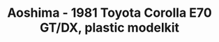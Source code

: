 ---
layout: product
title: "Aoshima - 1981 Toyota Corolla E70 GT/DX, plastic modelkit"
price: "TBA" 
desc: "N/A"
img_path: "/assets/img/AO55243.webp"
brand: "N/A"
available: false
special_offer: false
new: false
soon: false
cat: "010000"
subcat: "013700"
subsubcat: "0N/A"
sifra: "AO55243"
popular: false
spec: false
---